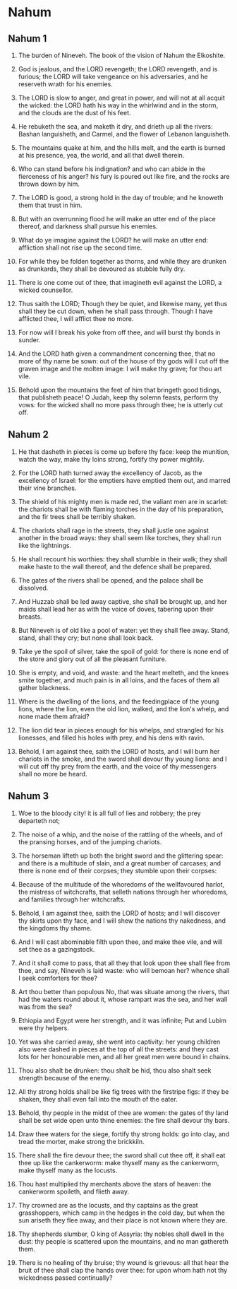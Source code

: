 # Nahum

## Nahum 1

1. The burden of Nineveh. The book of the vision of Nahum the Elkoshite.

2. God is jealous, and the LORD revengeth; the LORD revengeth, and is furious; the LORD will take vengeance on his adversaries, and he reserveth wrath for his enemies.

3. The LORD is slow to anger, and great in power, and will not at all acquit the wicked: the LORD hath his way in the whirlwind and in the storm, and the clouds are the dust of his feet.

4. He rebuketh the sea, and maketh it dry, and drieth up all the rivers: Bashan languisheth, and Carmel, and the flower of Lebanon languisheth.

5. The mountains quake at him, and the hills melt, and the earth is burned at his presence, yea, the world, and all that dwell therein.

6. Who can stand before his indignation? and who can abide in the fierceness of his anger? his fury is poured out like fire, and the rocks are thrown down by him.

7. The LORD is good, a strong hold in the day of trouble; and he knoweth them that trust in him.

8. But with an overrunning flood he will make an utter end of the place thereof, and darkness shall pursue his enemies.

9. What do ye imagine against the LORD? he will make an utter end: affliction shall not rise up the second time.

10. For while they be folden together as thorns, and while they are drunken as drunkards, they shall be devoured as stubble fully dry.

11. There is one come out of thee, that imagineth evil against the LORD, a wicked counsellor.

12. Thus saith the LORD; Though they be quiet, and likewise many, yet thus shall they be cut down, when he shall pass through. Though I have afflicted thee, I will afflict thee no more.

13. For now will I break his yoke from off thee, and will burst thy bonds in sunder.

14. And the LORD hath given a commandment concerning thee, that no more of thy name be sown: out of the house of thy gods will I cut off the graven image and the molten image: I will make thy grave; for thou art vile.

15. Behold upon the mountains the feet of him that bringeth good tidings, that publisheth peace! O Judah, keep thy solemn feasts, perform thy vows: for the wicked shall no more pass through thee; he is utterly cut off.

## Nahum 2

1. He that dasheth in pieces is come up before thy face: keep the munition, watch the way, make thy loins strong, fortify thy power mightily.

2. For the LORD hath turned away the excellency of Jacob, as the excellency of Israel: for the emptiers have emptied them out, and marred their vine branches.

3. The shield of his mighty men is made red, the valiant men are in scarlet: the chariots shall be with flaming torches in the day of his preparation, and the fir trees shall be terribly shaken.

4. The chariots shall rage in the streets, they shall justle one against another in the broad ways: they shall seem like torches, they shall run like the lightnings.

5. He shall recount his worthies: they shall stumble in their walk; they shall make haste to the wall thereof, and the defence shall be prepared.

6. The gates of the rivers shall be opened, and the palace shall be dissolved.

7. And Huzzab shall be led away captive, she shall be brought up, and her maids shall lead her as with the voice of doves, tabering upon their breasts.

8. But Nineveh is of old like a pool of water: yet they shall flee away. Stand, stand, shall they cry; but none shall look back.

9. Take ye the spoil of silver, take the spoil of gold: for there is none end of the store and glory out of all the pleasant furniture.

10. She is empty, and void, and waste: and the heart melteth, and the knees smite together, and much pain is in all loins, and the faces of them all gather blackness.

11. Where is the dwelling of the lions, and the feedingplace of the young lions, where the lion, even the old lion, walked, and the lion's whelp, and none made them afraid?

12. The lion did tear in pieces enough for his whelps, and strangled for his lionesses, and filled his holes with prey, and his dens with ravin.

13. Behold, I am against thee, saith the LORD of hosts, and I will burn her chariots in the smoke, and the sword shall devour thy young lions: and I will cut off thy prey from the earth, and the voice of thy messengers shall no more be heard.

## Nahum 3

1. Woe to the bloody city! it is all full of lies and robbery; the prey departeth not;

2. The noise of a whip, and the noise of the rattling of the wheels, and of the pransing horses, and of the jumping chariots.

3. The horseman lifteth up both the bright sword and the glittering spear: and there is a multitude of slain, and a great number of carcases; and there is none end of their corpses; they stumble upon their corpses:

4. Because of the multitude of the whoredoms of the wellfavoured harlot, the mistress of witchcrafts, that selleth nations through her whoredoms, and families through her witchcrafts.

5. Behold, I am against thee, saith the LORD of hosts; and I will discover thy skirts upon thy face, and I will shew the nations thy nakedness, and the kingdoms thy shame.

6. And I will cast abominable filth upon thee, and make thee vile, and will set thee as a gazingstock.

7. And it shall come to pass, that all they that look upon thee shall flee from thee, and say, Nineveh is laid waste: who will bemoan her? whence shall I seek comforters for thee?

8. Art thou better than populous No, that was situate among the rivers, that had the waters round about it, whose rampart was the sea, and her wall was from the sea?

9. Ethiopia and Egypt were her strength, and it was infinite; Put and Lubim were thy helpers.

10. Yet was she carried away, she went into captivity: her young children also were dashed in pieces at the top of all the streets: and they cast lots for her honourable men, and all her great men were bound in chains.

11. Thou also shalt be drunken: thou shalt be hid, thou also shalt seek strength because of the enemy.

12. All thy strong holds shall be like fig trees with the firstripe figs: if they be shaken, they shall even fall into the mouth of the eater.

13. Behold, thy people in the midst of thee are women: the gates of thy land shall be set wide open unto thine enemies: the fire shall devour thy bars.

14. Draw thee waters for the siege, fortify thy strong holds: go into clay, and tread the morter, make strong the brickkiln.

15. There shall the fire devour thee; the sword shall cut thee off, it shall eat thee up like the cankerworm: make thyself many as the cankerworm, make thyself many as the locusts.

16. Thou hast multiplied thy merchants above the stars of heaven: the cankerworm spoileth, and flieth away.

17. Thy crowned are as the locusts, and thy captains as the great grasshoppers, which camp in the hedges in the cold day, but when the sun ariseth they flee away, and their place is not known where they are.

18. Thy shepherds slumber, O king of Assyria: thy nobles shall dwell in the dust: thy people is scattered upon the mountains, and no man gathereth them.

19. There is no healing of thy bruise; thy wound is grievous: all that hear the bruit of thee shall clap the hands over thee: for upon whom hath not thy wickedness passed continually?

